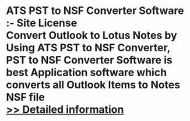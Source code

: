# ATS PST to NSF Converter Software :- Site License<br />Convert Outlook to Lotus Notes by Using ATS PST to NSF Converter, PST to NSF Converter Software is best Application software which converts all Outlook Items to Notes NSF file<br />[>> Detailed information](https://secure.shareit.com/shareit/product.html?productid=300778929&affiliateid=200057808)